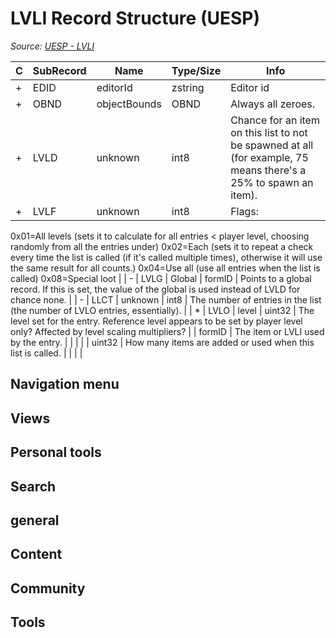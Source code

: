 # LVLI Record Structure (UESP)

*Source: [UESP - LVLI](https://en.uesp.net/wiki/Skyrim_Mod:Mod_File_Format/LVLI)*

| C | SubRecord | Name | Type/Size | Info |
| --- | --- | --- | --- | --- |
| + | EDID | editorId | zstring | Editor id |
| + | OBND | objectBounds | OBND | Always all zeroes. |
| + | LVLD | unknown | int8 | Chance for an item on this list to not be spawned at all (for example, 75 means there's a 25% to spawn an item). |
| + | LVLF | unknown | int8 | Flags:
0x01=All levels (sets it to calculate for all entries < player level, choosing randomly from all the entries under)
0x02=Each (sets it to repeat a check every time the list is called (if it's called multiple times), otherwise it will use the same result for all counts.)
0x04=Use all (use all entries when the list is called)
0x08=Special loot |
| - | LVLG | Global | formID | Points to a global record. If this is set, the value of the global is used instead of LVLD for chance none. |
| - | LLCT | unknown | int8 | The number of entries in the list (the number of LVLO entries, essentially). |
| * | LVLO | level | uint32 | The level set for the entry. Reference level appears to be set by player level only? Affected by level scaling multipliers? |
| formID | The item or LVLI used by the entry. |  |  |  |
| uint32 | How many items are added or used when this list is called. |  |  |  |

## Navigation menu

## Views

## Personal tools

## Search

## general

## Content

## Community

## Tools

